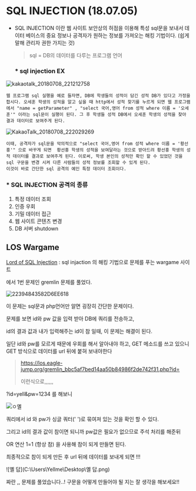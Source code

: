 # SQL INJECTION (18.07.05)

- SQL INJECTION 이란  웹 사이트 보안상의 허점을 이용해 특성 sql문을 보내서 데이터 베이스의 중요 정보나 공격자가 원하는 정보를 가져오는 해킹 기법이다. (쉽게 말해 관리자 권한 가지는 것)

  > sql = DB의 데이터를 다루는 프로그램 언어

  

  ### * sql injection EX ###

 ![kakaotalk_20180708_221212758](https://user-images.githubusercontent.com/40850499/42420617-a2ccbf56-8303-11e8-8597-29e2d5bb2cba.png)

  

  ```
  웹 프로그램 sql 실행을 예로 들자면, DB에 학생들의 성적이 담긴 성적 DB가 있다고 가정을 합시다. 오세훈 학생의 성적을 알고 싶을 때 http에서 성적 찾기를 누르게 되면 웹 프로그램에서 "name = getParameter" , "select 국어,영어 from 성적 where 이름 = '오세훈'" 이라는 sql문이 실행이 된다. 그 후 학생들 성적 DB에서 오세훈 학생의 성적을 찾아 결과 데이터로 보여주게 된다. 
  ```

  



![KakaoTalk_20180708_222029269](C:\Users\Yellme\Desktop\KakaoTalk_20180708_222029269.png)

```
이때, 공격자가 sql문을 악의적으로 "select 국어,영어 from 성적 where 이름 = '황선홍'" 으로 바꾸게 되면  황선홍 학생의 성적을 보여달라는 것으로 받아드려 황선홍 학생의 성적 데이터를 결과로 보여주게 된다. 이로써, 학생 본인의 성적만 확인 할 수 있었던 것을 sql 구문을 변경 시켜 다른 사람들의 성적 정보를 조회할 수 있게 된다. 
이것이 바로 간단한 sql 공격의 예인 특정 데이터 조회이다.   
```



### * SQL INJECTION 공격의 종류

1. 특정 데이터 조회
2. 인증 우회
3. 기밀 데이터 접근
4. 웹 사이트 콘텐츠 변경
5. DB 서버 shutdown



## LOS Wargame  ##

[Lord of SQL Injection](https://los.eagle-jump.org/) : sql injaction 의 해킹 기법으로 문제를 푸는 wargame 사이트

에서 1번 문제인 gremlin 문제를 풀었다.

![22394843582D6EE618](C:\Users\Yellme\Desktop\22394843582D6EE618.png)

이 문제는 sql문과 php언어만 알면 굉장히 간단한 문제이다.

문제를 보면  id와 pw 값을 입력 받아 DB에 쿼리를 전송하고,  

id의 결과 값과 내가 입력해주는 id이 참 일때,  이 문제는 해결이 된다. 

일단 id와 pw를 모르게 때문에 우회를 해서 알아내야 하고, GET 메소드를 쓰고 있으니 GET 방식으로 데이터를 url 뒤에 붙혀 보내야한다

> https://los.eagle-jump.org/gremlin_bbc5af7bed14aa50b84986f2de742f31.php?id=
>
> 이런식으로,,,,,,



?id=yell&pw=1234 를 해보니

![ㅇ옐](C:\Users\Yellme\Desktop\ㅇ옐.png)

쿼리에서 id 와 pw가 싱글 쿼터(' ')로 묶여져 있는 것을 확인 할 수 있다.

그리고 id의 결과 값이 참이면 되니까 pw값은 필요가 없으므로 주석 처리를 해준뒤

 OR 연산 1=1 (항상 참) 을 사용해 참이 되게 만들면 된다.

최종적으로 참이 되게 만든 후 url 뒤에 데이터를 보내게 되면 !!!

![옐 답](C:\Users\Yellme\Desktop\옐 답.png)



짜란 ,, 문제를 풀었습니다..!  구문을 어떻게 만들어야 될 지는 잘 생각을 해보세요!! 

